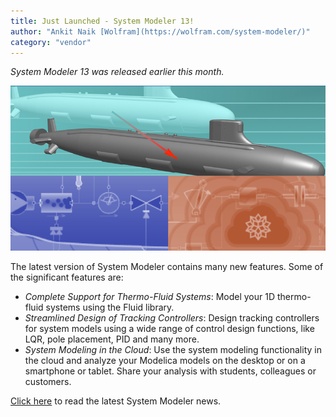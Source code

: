 ```yaml
---
title: Just Launched - System Modeler 13!
author: "Ankit Naik [Wolfram](https://wolfram.com/system-modeler/)"
category: "vendor"
---
```

*System Modeler 13 was released earlier this month.*

![Alt text](System-Modeler-V13-Image.png 'System Modeler 13')

The latest version of System Modeler contains many new features. Some of the significant features are:
- *Complete Support for Thermo-Fluid Systems*: Model your 1D thermo-fluid systems using the Fluid library.
- *Streamlined Design of Tracking Controllers*: Design tracking controllers for system models using a wide range of control design functions, like LQR, pole placement, PID and many more.
- *System Modeling in the Cloud*: Use the system modeling functionality in the cloud and analyze your Modelica models on the desktop or on a smartphone or tablet. Share your analysis with students, colleagues or customers.

[Click here](https://www.wolfram.com/system-modeler/what-is-new) to read the latest System Modeler news.
